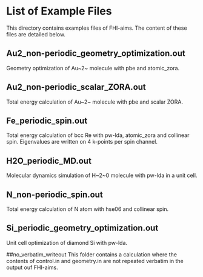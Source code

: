 # List of Example Files
This directory contains examples files of FHI-aims.
The content of these files are detailed below.

## Au2_non-periodic_geometry_optimization.out
Geometry optimization of Au~2~ molecule with pbe and atomic_zora.

## Au2_non-periodic_scalar_ZORA.out
Total energy calculation of Au~2~ molecule with pbe and scalar ZORA.

## Fe_periodic_spin.out
Total energy calculation of bcc Re with pw-lda, atomic_zora and collinear spin.
Eigenvalues are written on 4 k-points per spin channel.

## H2O_periodic_MD.out
Molecular dynamics simulation of H~2~0 molecule with pw-lda in a unit cell.

## N_non-periodic_spin.out
Total energy calculation of N atom with hse06 and collinear spin.

## Si_periodic_geometry_optimization.out
Unit cell optimization of diamond Si with pw-lda.

##no_verbatim_writeout
This folder contains a calculation where the contents of control.in and
geometry.in are not repeated verbatim in the output ouf FHI-aims.
